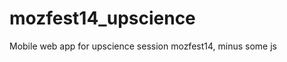 mozfest14_upscience
===================

Mobile web app for upscience session mozfest14, minus some js
